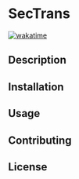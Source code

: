 # SecTrans

[![wakatime](https://wakatime.com/badge/github/ozeliurs/SecTrans.svg)](https://wakatime.com/badge/github/ozeliurs/SecTrans)

## Description

## Installation

## Usage

## Contributing

## License